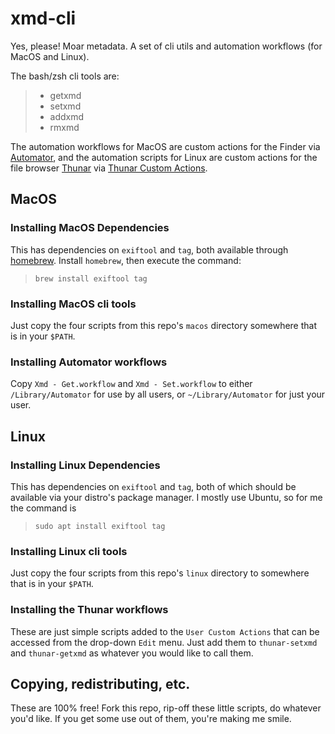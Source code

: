 # xmd-cli
Yes, please! Moar metadata. A set of cli utils and automation workflows (for MacOS and Linux).

The bash/zsh cli tools are:
> * getxmd
> * setxmd
> * addxmd
> * rmxmd

The automation workflows for MacOS are custom actions for the Finder via [Automator](https://developer.apple.com/documentation/automator), and the automation scripts for Linux are custom actions for the file browser [Thunar](https://github.com/xfce-mirror/thunar) via [Thunar Custom Actions](https://www.google.com/url?sa=t&rct=j&q=&esrc=s&source=web&cd=&cad=rja&uact=8&ved=2ahUKEwjokqTL-c_pAhXDX80KHSUmCEAQFjADegQIBRAB&url=https%3A%2F%2Fhelp.ubuntu.com%2Fcommunity%2FThunarCustomActions&usg=AOvVaw3lmkEFBiiL3HGDgpi_FRGR).  

## MacOS

### Installing MacOS Dependencies
This has dependencies on `exiftool` and `tag`, both available through [homebrew](https://formulae.brew.sh/). Install `homebrew`, then execute the command:
> `brew install exiftool tag`

### Installing MacOS cli tools
Just copy the four scripts from this repo's `macos` directory somewhere that is in your `$PATH`.

### Installing Automator workflows
Copy `Xmd - Get.workflow` and `Xmd - Set.workflow` to either `/Library/Automator` for use by all users, or `~/Library/Automator` for just your user.


## Linux

### Installing Linux Dependencies
This has dependencies on `exiftool` and `tag`, both of which should be available via your distro's package manager. I mostly use Ubuntu, so for me the command is 
> `sudo apt install exiftool tag`

### Installing Linux cli tools
Just copy the four scripts from this repo's `linux` directory to somewhere that is in your `$PATH`.

### Installing the Thunar workflows
These are just simple scripts added to the `User Custom Actions` that can be accessed from the drop-down `Edit` menu. Just add them to `thunar-setxmd` and `thunar-getxmd` as whatever you would like to call them.

## Copying, redistributing, etc.
These are 100% free! Fork this repo, rip-off these little scripts, do whatever you'd like. If you get some use out of them, you're making me smile. 